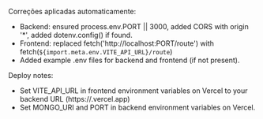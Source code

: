 Correções aplicadas automaticamente:
- Backend: ensured process.env.PORT || 3000, added CORS with origin '*', added dotenv.config() if found.
- Frontend: replaced fetch('http://localhost:PORT/route') with fetch(`${import.meta.env.VITE_API_URL}/route`)
- Added example .env files for backend and frontend (if not present).

Deploy notes:
- Set VITE_API_URL in frontend environment variables on Vercel to your backend URL (https://<your-backend>.vercel.app)
- Set MONGO_URI and PORT in backend environment variables on Vercel.

